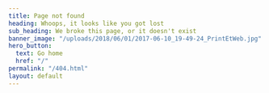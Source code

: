 ```yaml
---
title: Page not found
heading: Whoops, it looks like you got lost
sub_heading: We broke this page, or it doesn't exist
banner_image: "/uploads/2018/06/01/2017-06-10_19-49-24_PrintEtWeb.jpg"
hero_button:
  text: Go home
  href: "/"
permalink: "/404.html"
layout: default
---
```

